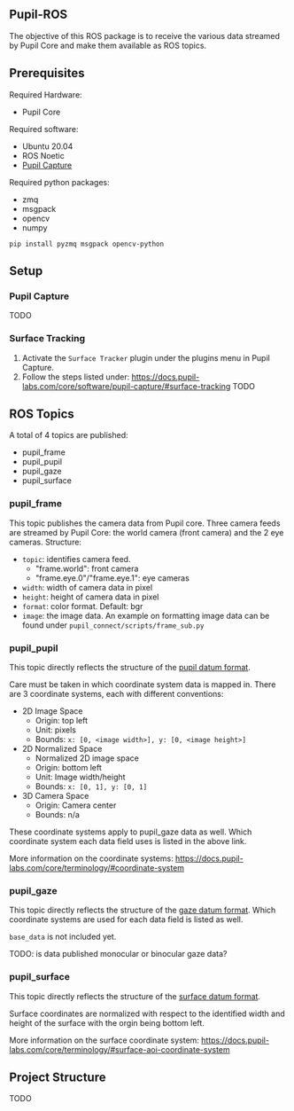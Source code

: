 ## Pupil-ROS
The objective of this ROS package is to receive the various data streamed by Pupil Core and make them available as ROS topics.

## Prerequisites
Required Hardware:
- Pupil Core

Required software:
- Ubuntu 20.04
- ROS Noetic
- [Pupil Capture](https://docs.pupil-labs.com/core/#_1-put-on-pupil-core)

Required python packages:
- zmq
- msgpack
- opencv
- numpy
```
pip install pyzmq msgpack opencv-python
```

## Setup

### Pupil Capture
TODO

### Surface Tracking
1. Activate the `Surface Tracker` plugin under the plugins menu in Pupil Capture.
2. Follow the steps listed under: https://docs.pupil-labs.com/core/software/pupil-capture/#surface-tracking
TODO

## ROS Topics
A total of 4 topics are published:
- pupil_frame
- pupil_pupil
- pupil_gaze
- pupil_surface

### pupil_frame
This topic publishes the camera data from Pupil core. Three camera feeds are streamed by Pupil Core: the world camera (front camera) and the 2 eye cameras.
Structure:
- `topic`: identifies camera feed. 
    - "frame.world": front camera
    - "frame.eye.0"/"frame.eye.1": eye cameras
- `width`: width of camera data in pixel
- `height`: height of camera data in pixel
- `format`: color format. Default: bgr
- `image`: the image data. An example on formatting image data can be found under `pupil_connect/scripts/frame_sub.py`

### pupil_pupil
This topic directly reflects the structure of the [pupil datum format](https://docs.pupil-labs.com/developer/core/overview/#pupil-datum-format).

Care must be taken in which coordinate system data is mapped in. There are 3 coordinate systems, each with different conventions:
- 2D Image Space 
    - Origin: top left
    - Unit: pixels
    - Bounds: `x: [0, <image width>], y: [0, <image height>]`
- 2D Normalized Space
    - Normalized 2D image space
    - Origin: bottom left
    - Unit: Image width/height
    - Bounds: `x: [0, 1], y: [0, 1]`
- 3D Camera Space
    - Origin: Camera center
    - Bounds: n/a

These coordinate systems apply to pupil_gaze data as well. Which coordinate system each data field uses is listed in the above link. 

More information on the coordinate systems: https://docs.pupil-labs.com/core/terminology/#coordinate-system

### pupil_gaze
This topic directly reflects the structure of the [gaze datum format](https://docs.pupil-labs.com/developer/core/overview/#gaze-datum-format). Which coordinate systems are used for each data field is listed as well.  

`base_data` is not included yet. 

TODO: is data published monocular or binocular gaze data?

### pupil_surface
This topic directly reflects the structure of the [surface datum format](https://docs.pupil-labs.com/developer/core/overview/#surface-datum-format).

Surface coordinates are normalized with respect to the identified width and height of the surface with the orgin being bottom left. 

More information on the surface coordinate system: https://docs.pupil-labs.com/core/terminology/#surface-aoi-coordinate-system

## Project Structure
TODO
